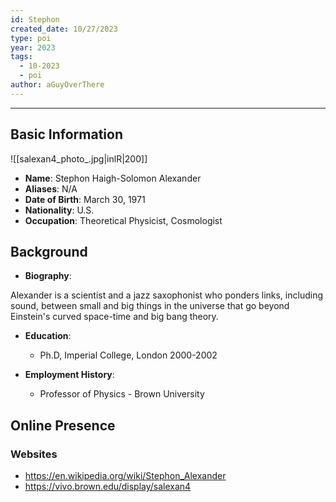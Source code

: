 ```yaml
---
id: Stephon
created_date: 10/27/2023
type: poi
year: 2023
tags:
  - 10-2023
  - poi
author: aGuyOverThere
---
```


----

## Basic Information
![[salexan4_photo_.jpg|inlR|200]]
- **Name**: Stephon Haigh-Solomon Alexander
- **Aliases**: N/A
- **Date of Birth**: March 30, 1971
- **Nationality**: U.S.
- **Occupation**: Theoretical Physicist, Cosmologist

## Background

- **Biography**: 

Alexander is a scientist and a jazz saxophonist who ponders links, including sound, between small and big things in the universe that go beyond Einstein's curved space-time and big bang theory.

- **Education**: 
	- Ph.D, Imperial College, London 2000-2002

- **Employment History**: 
	- Professor of Physics - Brown University

## Online Presence

### Websites

- https://en.wikipedia.org/wiki/Stephon_Alexander
- https://vivo.brown.edu/display/salexan4

